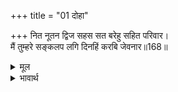 +++
title = "01 दोहा"

+++
नित नूतन द्विज सहस सत बरेहु सहित परिवार।  
मैं तुम्हरे सङ्कलप लगि दिनहिं करबि जेवनार॥168॥  

<details><summary>मूल</summary>

नित नूतन द्विज सहस सत बरेहु सहित परिवार।  
मैं तुम्हरे सङ्कलप लगि दिनहिं करबि जेवनार॥168॥  
</details>

<details><summary>भावार्थ</summary>

नित्य नए एक लाख ब्राह्मणों को कुटुम्ब सहित निमन्त्रित करना। मैं तुम्हारे सकंल्प (के काल अर्थात एक वर्ष) तक प्रतिदिन भोजन बना दिया करूँगा॥168॥  
</details>



